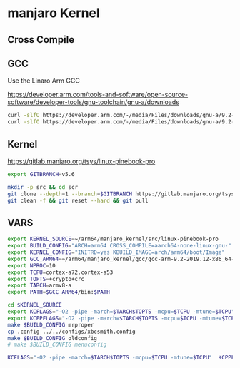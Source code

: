 # manjaro Kernel

## Cross Compile

## GCC

Use the Linaro Arm GCC

<https://developer.arm.com/tools-and-software/open-source-software/developer-tools/gnu-toolchain/gnu-a/downloads>

```bash
curl -slfO https://developer.arm.com/-/media/Files/downloads/gnu-a/9.2-2019.12/binrel/gcc-arm-9.2-2019.12-x86_64-aarch64-none-linux-gnu.tar.xz
curl -slfO https://developer.arm.com/-/media/Files/downloads/gnu-a/9.2-2019.12/binrel/gcc-arm-9.2-2019.12-x86_64-aarch64-none-linux-gnu.tar.xz.asc
```

## Kernel

<https://gitlab.manjaro.org/tsys/linux-pinebook-pro>

```bash
export GITBRANCH=v5.6

mkdir -p src && cd scr
git clone --depth=1 --branch=$GITBRANCH https://gitlab.manjaro.org/tsys/linux-pinebook-pro.git
git clean -f && git reset --hard && git pull
```

## VARS

```bash
export KERNEL_SOURCE=~/arm64/manjaro_kernel/src/linux-pinebook-pro
export BUILD_CONFIG="ARCH=arm64 CROSS_COMPILE=aarch64-none-linux-gnu-"
export KERNEL_CONFIG="INITRD=yes KBUILD_IMAGE=arch/arm64/boot/Image"
export GCC_ARM64=~/arm64/manjaro_kernel/gcc/gcc-arm-9.2-2019.12-x86_64-aarch64-none-linux-gnu
export NPROC=10
export TCPU=cortex-a72.cortex-a53
export TOPTS=+crypto+crc
export TARCH=armv8-a
export PATH=$GCC_ARM64/bin:$PATH
```

```bash
cd $KERNEL_SOURCE
export KCFLAGS="-O2 -pipe -march=$TARCH$TOPTS -mcpu=$TCPU -mtune=$TCPU"
export KCPPFLAGS="-O2 -pipe -march=$TARCH$TOPTS -mcpu=$TCPU -mtune=$TCPU"
make $BUILD_CONFIG mrproper
cp .config ../../configs/xbcsmith.config
make $BUILD_CONFIG oldconfig
# make $BUILD_CONFIG menuconfig
```

```bash
KCFLAGS="-O2 -pipe -march=$TARCH$TOPTS -mcpu=$TCPU -mtune=$TCPU"  KCPPFLAGS="-O2 -pipe -march=$TARCH$TOPTS -mcpu=$TCPU -mtune=$TCPU" make -j $NPROC $BUILD_CONFIG $KERNEL_CONFIG binrpm-pkg
```
